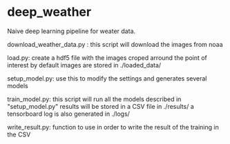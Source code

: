 # deep_weather
Naive deep learning pipeline for weater data.

download_weather_data.py :
    this script will download the images from noaa

load.py:
    create a hdf5 file with the images croped arround the point of interest
    by default images are stored in ./loaded_data/

setup_model.py:
    use this to modify the settings and generates several models

train_model.py:
    this script will run all the models described in "setup_model.py"
    results will be stored in a CSV file in ./results/
    a tensorboard log is also generated in ./logs/

write_result.py:
    function to use in order to write the result of the training in the CSV
